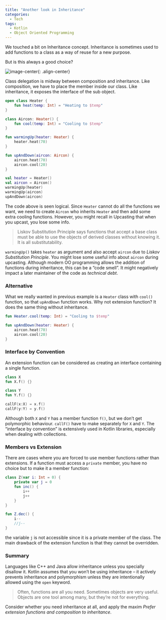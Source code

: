 ```yaml
---
title: "Another look in Inheritance"
categories:
  - Tech
tags:
  - Kotlin
  - Object Oriented Programming
---
```


We touched a bit on Inheritance concept. Inheritance is sometimes used to add functions to a class as a way of reuse for a new purpose.

But is this always a good choice?

![image-center](https://images.pexels.com/photos/761297/pexels-photo-761297.jpeg){: .align-center}

Class delegation is midway between composition and inheritance. Like composition, we have to place the member inside our class. Like inheritance, it exposes the interface of the sub object.

```kotlin
open class Heater {
    fun heat(temp: Int) = "Heating to $temp"
}

class Aircon: Heater() {
    fun cool(temp: Int) = "Cooling to $temp"
}

fun warmingUp(heater: Heater) {
    heater.heat(70)
}

fun upAndDown(aircon: Aircon) {
    aircon.heat(70)
    aircon.cool(20)
}

val heater = Heater()
val aircon = Aircon()
warmingUp(heater)
warmingUp(aircon)
upAndDown(aircon)
```

The code above is seen logical. Since `Heater` cannot do all the functions we want, we need to create `Aircon` who inherits `Heater` and then add some extra cooling functions. However, you might recall in Upcasting that when you upcast, you lose some info.

> Liskov Substitution Principle says functions that accept a base class must be able to use the objects of derived classes without knowing it. It is all substitutability.

`warmingUp()` takes `heater` as argument and also accept `aircon` due to _Liskov Substitution Principle_. You might lose some useful info about `aircon` during upcasting. Although modern OO programming allows the addition of functions during inheritance, this can be a “code smell”. It might negatively impact a later maintainer of the code as _technical debt_.

### Alternative

What we really wanted in previous example is a `Heater` class with `cool()` function, so that `upAndDown` function works. Why not extension function? It does the same thing without inheritance.

```kotlin
fun Heater.cool(temp: Int) = "Cooling to $temp"

fun upAndDown(heater: Heater) {
    aircon.heat(70)
    aircon.cool(20)
}
```

### Interface by Convention

An extension function can be considered as creating an interface containing a single function.

```kotlin
class X
fun X.f() {}

class Y
fun Y.f() {}

callF(x:X) = x.f()
callF(y:Y) = y.f()
```

Although both `X` and `Y` has a member function `f()`, but we don’t get polymorphic behaviour. `callF()` have to make separately for `X` and `Y`. The “interface by convention” is extensively used in Kotlin libraries, especially when dealing with collections.

### Members vs Extension

There are cases where you are forced to use member functions rather than extensions. If a function must access a `private` member, you have no choice but to make it a member function:

```kotlin
class Z(var i: Int = 0) {
    private var j = 0
    fun inc() {
        i++
        j++
    }
}

fun Z.dec() {
    i--
    //j--
}
```

the variable `j` is not accessible since it is a private member of the class. The main drawback of the extension function is that they cannot be overridden.

### Summary

Languages like C++ and Java allow inheritance unless you specially disallow it. Kotlin assumes that you won’t be using inheritance – it actively prevents inheritance and polymorphism unless they are intentionally allowed using the `open` keyword.

> Often, functions are all you need. Sometimes objects are very useful. Objects are one tool among many, but they’re not for everything.

Consider whether you need inheritance at all, and apply the maxim _Prefer extension functions and composition to inheritance_.
